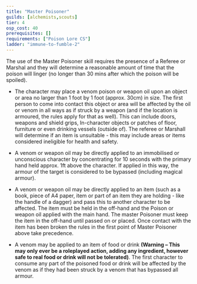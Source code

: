 ```yaml
---
title: "Master Poisoner"
guilds: [alchemists,scouts]
tier: 4
osp_cost: 40
prerequisites: []
requirements: ["Poison Lore CS"]
ladder: "immune-to-fumble-2"
---
```

The use of the Master Poisoner skill requires the presence of a Referee or Marshal and they will determine a reasonable amount of time that the poison will linger (no longer than 30 mins after which the poison will be spoiled).

 * The character may place a venom poison or weapon oil upon an object or area no larger than 1 foot by 1 foot (approx. 30cm) in size. The first person to come into contact this object or area will be affected by the oil or venom in all ways as if struck by a weapon (and if the location is armoured, the rules apply for that as well). This can include doors, weapons and shield grips, In-character objects or patches of floor, furniture or even drinking vessels (outside of). The referee or Marshall will determine if an item is unsuitable - this may include areas or items considered ineligible for health and safety.

 * A venom or weapon oil may be directly applied to an immobilised or unconscious character by concentrating for 10 seconds with the primary hand held approx. 1ft above the character. If applied in this way, the armour of the target is considered to be bypassed (including magical armour).

 * A venom or weapon oil may be directly applied to an item (such as a book, piece of A4 paper, item or part of an item they are holding - like the handle of a dagger) and pass this to another character to be affected. The item must be held in the off-hand and the Poison or weapon oil applied with the main hand. The master Poisoner must keep the item in the off-hand until passed on or placed. Once contact with the item has been broken the rules in the first point of Master Poisoner above take precedence.

 * A venom may be applied to an item of food or drink **(Warning – This may only ever be a roleplayed action, adding any ingredient, however safe to real food or drink will not be tolerated)**. The first character to consume any part of the poisoned food or drink will be affected by the venom as if they had been struck by a venom that has bypassed all armour.
